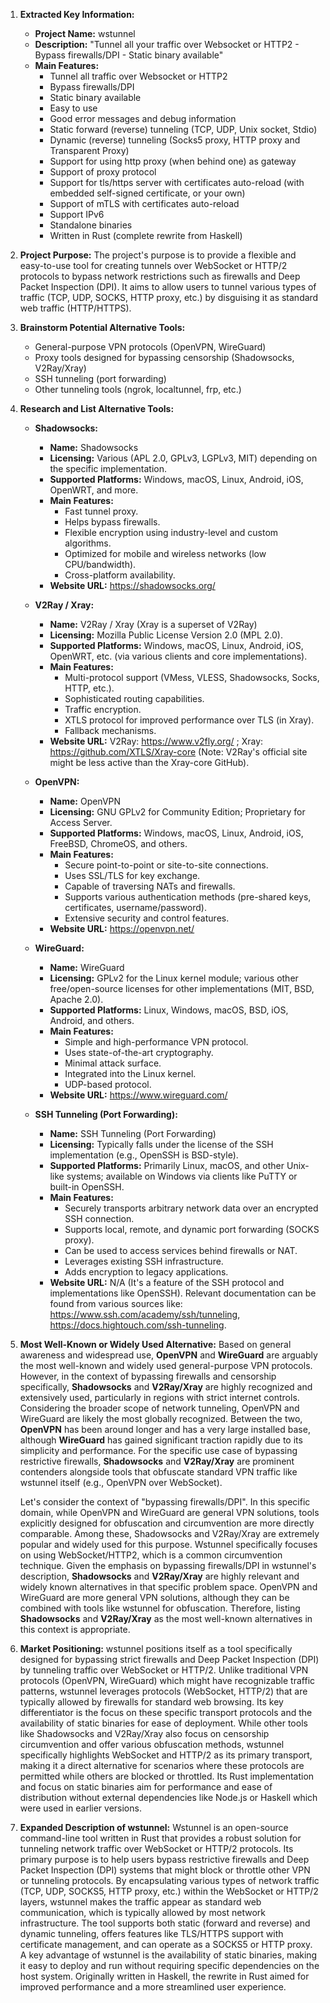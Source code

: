 1.  **Extracted Key Information:**
    *   **Project Name:** wstunnel
    *   **Description:** "Tunnel all your traffic over Websocket or HTTP2 - Bypass firewalls/DPI - Static binary available"
    *   **Main Features:**
        *   Tunnel all traffic over Websocket or HTTP2
        *   Bypass firewalls/DPI
        *   Static binary available
        *   Easy to use
        *   Good error messages and debug information
        *   Static forward (reverse) tunneling (TCP, UDP, Unix socket, Stdio)
        *   Dynamic (reverse) tunneling (Socks5 proxy, HTTP proxy and Transparent Proxy)
        *   Support for using http proxy (when behind one) as gateway
        *   Support of proxy protocol
        *   Support for tls/https server with certificates auto-reload (with embedded self-signed certificate, or your own)
        *   Support of mTLS with certificates auto-reload
        *   Support IPv6
        *   Standalone binaries
        *   Written in Rust (complete rewrite from Haskell)

2.  **Project Purpose:**
    The project's purpose is to provide a flexible and easy-to-use tool for creating tunnels over WebSocket or HTTP/2 protocols to bypass network restrictions such as firewalls and Deep Packet Inspection (DPI). It aims to allow users to tunnel various types of traffic (TCP, UDP, SOCKS, HTTP proxy, etc.) by disguising it as standard web traffic (HTTP/HTTPS).

3.  **Brainstorm Potential Alternative Tools:**
    *   General-purpose VPN protocols (OpenVPN, WireGuard)
    *   Proxy tools designed for bypassing censorship (Shadowsocks, V2Ray/Xray)
    *   SSH tunneling (port forwarding)
    *   Other tunneling tools (ngrok, localtunnel, frp, etc.)

4.  **Research and List Alternative Tools:**

    *   **Shadowsocks:**
        *   **Name:** Shadowsocks
        *   **Licensing:** Various (APL 2.0, GPLv3, LGPLv3, MIT) depending on the specific implementation.
        *   **Supported Platforms:** Windows, macOS, Linux, Android, iOS, OpenWRT, and more.
        *   **Main Features:**
            *   Fast tunnel proxy.
            *   Helps bypass firewalls.
            *   Flexible encryption using industry-level and custom algorithms.
            *   Optimized for mobile and wireless networks (low CPU/bandwidth).
            *   Cross-platform availability.
        *   **Website URL:** https://shadowsocks.org/

    *   **V2Ray / Xray:**
        *   **Name:** V2Ray / Xray (Xray is a superset of V2Ray)
        *   **Licensing:** Mozilla Public License Version 2.0 (MPL 2.0).
        *   **Supported Platforms:** Windows, macOS, Linux, Android, iOS, OpenWRT, etc. (via various clients and core implementations).
        *   **Main Features:**
            *   Multi-protocol support (VMess, VLESS, Shadowsocks, Socks, HTTP, etc.).
            *   Sophisticated routing capabilities.
            *   Traffic encryption.
            *   XTLS protocol for improved performance over TLS (in Xray).
            *   Fallback mechanisms.
        *   **Website URL:** V2Ray: https://www.v2fly.org/ ; Xray: https://github.com/XTLS/Xray-core (Note: V2Ray's official site might be less active than the Xray-core GitHub).

    *   **OpenVPN:**
        *   **Name:** OpenVPN
        *   **Licensing:** GNU GPLv2 for Community Edition; Proprietary for Access Server.
        *   **Supported Platforms:** Windows, macOS, Linux, Android, iOS, FreeBSD, ChromeOS, and others.
        *   **Main Features:**
            *   Secure point-to-point or site-to-site connections.
            *   Uses SSL/TLS for key exchange.
            *   Capable of traversing NATs and firewalls.
            *   Supports various authentication methods (pre-shared keys, certificates, username/password).
            *   Extensive security and control features.
        *   **Website URL:** https://openvpn.net/

    *   **WireGuard:**
        *   **Name:** WireGuard
        *   **Licensing:** GPLv2 for the Linux kernel module; various other free/open-source licenses for other implementations (MIT, BSD, Apache 2.0).
        *   **Supported Platforms:** Linux, Windows, macOS, BSD, iOS, Android, and others.
        *   **Main Features:**
            *   Simple and high-performance VPN protocol.
            *   Uses state-of-the-art cryptography.
            *   Minimal attack surface.
            *   Integrated into the Linux kernel.
            *   UDP-based protocol.
        *   **Website URL:** https://www.wireguard.com/

    *   **SSH Tunneling (Port Forwarding):**
        *   **Name:** SSH Tunneling (Port Forwarding)
        *   **Licensing:** Typically falls under the license of the SSH implementation (e.g., OpenSSH is BSD-style).
        *   **Supported Platforms:** Primarily Linux, macOS, and other Unix-like systems; available on Windows via clients like PuTTY or built-in OpenSSH.
        *   **Main Features:**
            *   Securely transports arbitrary network data over an encrypted SSH connection.
            *   Supports local, remote, and dynamic port forwarding (SOCKS proxy).
            *   Can be used to access services behind firewalls or NAT.
            *   Leverages existing SSH infrastructure.
            *   Adds encryption to legacy applications.
        *   **Website URL:** N/A (It's a feature of the SSH protocol and implementations like OpenSSH). Relevant documentation can be found from various sources like: https://www.ssh.com/academy/ssh/tunneling, https://docs.hightouch.com/ssh-tunneling.

5.  **Most Well-Known or Widely Used Alternative:**
    Based on general awareness and widespread use, **OpenVPN** and **WireGuard** are arguably the most well-known and widely used general-purpose VPN protocols. However, in the context of bypassing firewalls and censorship specifically, **Shadowsocks** and **V2Ray/Xray** are highly recognized and extensively used, particularly in regions with strict internet controls. Considering the broader scope of network tunneling, OpenVPN and WireGuard are likely the most globally recognized. Between the two, **OpenVPN** has been around longer and has a very large installed base, although **WireGuard** has gained significant traction rapidly due to its simplicity and performance. For the specific use case of bypassing restrictive firewalls, **Shadowsocks** and **V2Ray/Xray** are prominent contenders alongside tools that obfuscate standard VPN traffic like wstunnel itself (e.g., OpenVPN over WebSocket).

    Let's consider the context of "bypassing firewalls/DPI". In this specific domain, while OpenVPN and WireGuard are general VPN solutions, tools explicitly designed for obfuscation and circumvention are more directly comparable. Among these, Shadowsocks and V2Ray/Xray are extremely popular and widely used for this purpose. Wstunnel specifically focuses on using WebSocket/HTTP2, which is a common circumvention technique. Given the emphasis on bypassing firewalls/DPI in wstunnel's description, **Shadowsocks** and **V2Ray/Xray** are highly relevant and widely known alternatives in that specific problem space. OpenVPN and WireGuard are more general VPN solutions, although they can be combined with tools like wstunnel for obfuscation. Therefore, listing **Shadowsocks** and **V2Ray/Xray** as the most well-known alternatives in this context is appropriate.

6.  **Market Positioning:**
    wstunnel positions itself as a tool specifically designed for bypassing strict firewalls and Deep Packet Inspection (DPI) by tunneling traffic over WebSocket or HTTP/2. Unlike traditional VPN protocols (OpenVPN, WireGuard) which might have recognizable traffic patterns, wstunnel leverages protocols (WebSocket, HTTP/2) that are typically allowed by firewalls for standard web browsing. Its key differentiator is the focus on these specific transport protocols and the availability of static binaries for ease of deployment. While other tools like Shadowsocks and V2Ray/Xray also focus on censorship circumvention and offer various obfuscation methods, wstunnel specifically highlights WebSocket and HTTP/2 as its primary transport, making it a direct alternative for scenarios where these protocols are permitted while others are blocked or throttled. Its Rust implementation and focus on static binaries aim for performance and ease of distribution without external dependencies like Node.js or Haskell which were used in earlier versions.

7.  **Expanded Description of wstunnel:**
    Wstunnel is an open-source command-line tool written in Rust that provides a robust solution for tunneling network traffic over WebSocket or HTTP/2 protocols. Its primary purpose is to help users bypass restrictive firewalls and Deep Packet Inspection (DPI) systems that might block or throttle other VPN or tunneling protocols. By encapsulating various types of network traffic (TCP, UDP, SOCKS5, HTTP proxy, etc.) within the WebSocket or HTTP/2 layers, wstunnel makes the traffic appear as standard web communication, which is typically allowed by most network infrastructure. The tool supports both static (forward and reverse) and dynamic tunneling, offers features like TLS/HTTPS support with certificate management, and can operate as a SOCKS5 or HTTP proxy. A key advantage of wstunnel is the availability of static binaries, making it easy to deploy and run without requiring specific dependencies on the host system. Originally written in Haskell, the rewrite in Rust aimed for improved performance and a more streamlined user experience.
